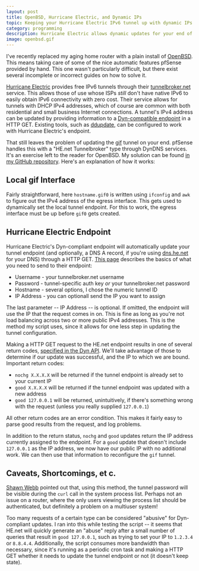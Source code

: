 ```yaml
---
layout: post
title: OpenBSD, Hurricane Electric, and Dynamic IPs
topic: Keeping your Hurricane Electric IPv6 tunnel up with dynamic IPs
category: programming
description: Hurricane Electric allows dynamic updates for your end of the IPv6 tunnel, but OpenBSD needs to be made aware of the changes too. Here's a simple script to accomplish that.
image: openbsd.gif
---
```


I've recently replaced my aging home router with a plain install of [OpenBSD](http://www.openbsd.org). This means taking care of some of the nice automatic features pfSense provided by hand. This one wasn't particularly difficult, but there exist several incomplete or incorrect guides on how to solve it.

[Hurricane Electric](https://www.he.net) provides free IPv6 tunnels through their [tunnelbroker.net](https://www.tunnelbroker.net) service. This allows those of use whose ISPs *still* don't have native IPv6 to easily obtain IPv6 connectivity with zero cost. Their service allows for tunnels with DHCP IPv4 addresses, which of course are common with both residential and small business Internet connections. A tunnel's IPv4 address can be updated by providing information to a [Dyn-compatible endpoint](https://help.dyn.com/remote-access-api/) in a HTTP GET. Existing tools, such as [ddupdate](https://code.google.com/p/umonkey-tools/wiki/ddupdate), can be configured to work with Hurricane Electric's endpoint.

That still leaves the problem of updating the [gif](http://www.openbsd.org/cgi-bin/man.cgi/OpenBSD-current/man4/gif.4) tunnel on your end. pfSense handles this with a "HE.net Tunnelbroker" type through DynDNS services. It's an exercise left to the reader for OpenBSD. My solution can be found [in my GitHub repository](https://github.com/chapmajs/Examples/blob/master/openbsd/update_he.sh). Here's an explanation of how it works:

Local gif Interface
-------------------

Fairly straightforward, here `hostname.gif0` is written using `ifconfig` and `awk` to figure out the IPv4 address of the egress interface. This gets used to dynamically set the local tunnel endpoint. For this to work, the egress interface must be up before `gif0` gets created.

Hurricane Electric Endpoint
---------------------------

Hurricane Electric's Dyn-compliant endpoint will automatically update your tunnel endpoint (and optionally, a DNS A record, if you're using [dns.he.net](https://dns.he.net) for your DNS) through a HTTP GET. [This page](https://forums.he.net/index.php?topic=1994.0) describes the basics of what you need to send to their endpoint:

* Username - your tunnelbroker.net username
* Password - tunnel-specific auth key *or* your tunnelbroker.net password
* Hostname - several options, I chose the numeric tunnel ID
* IP Address - you can optionall send the IP you want to assign

The last parameter -- IP Address -- is optional. If omitted, the endpoint will use the IP that the request comes in on. This is fine as long as you're not load balancing across two or more public IPv4 addresses. This is the method my script uses, since it allows for one less step in updating the tunnel configuration.

Making a HTTP GET request to the HE.net endpoint results in one of several return codes, [specified in the Dyn API](https://help.dyn.com/remote-access-api/return-codes/). We'll take advantage of those to determine if our update was successful, and the IP to which we are bound. Important return codes:

* `nochg X.X.X.X` will be returned if the tunnel endpoint is already set to your current IP
* `good X.X.X.X` will be returned if the tunnel endpoint was updated with a new address
* `good 127.0.0.1` will be returned, unintuitively, if there's something wrong with the request (unless you really supplied `127.0.0.1`)

All other return codes are an error condition. This makes it fairly easy to parse good results from the request, and log problems.

In addition to the return status, `nochg` and `good` updates return the IP address currently assigned to the endpoint. For a `good` update that doesn't include `127.0.0.1` as the IP address, we now have our public IP with no additional work. We can then use that information to reconfigure the `gif` tunnel.

Caveats, Shortcomings, et c.
----------------------------

[Shawn Webb](http://0xfeedface.org) pointed out that, using this method, the tunnel password will be visible during the `curl` call in the system process list. Perhaps not an issue on a router, where the only users viewing the process list should be authenticated, but definitely a problem on a multiuser system!

Too many requests of a certain type can be considered "abusive" for Dyn-compliant updates. I ran into this while testing the script -- it seems that HE.net will quickly generate an "abuse" reply after a small number of queries that result in `good 127.0.0.1`, such as trying to set your IP to `1.2.3.4` or `8.8.4.4`. Additionally, the script consumes more bandwidth than necessary, since it's running as a periodic cron task and making a HTTP GET whether it needs to update the tunnel endpoint or not (it doesn't keep state).
